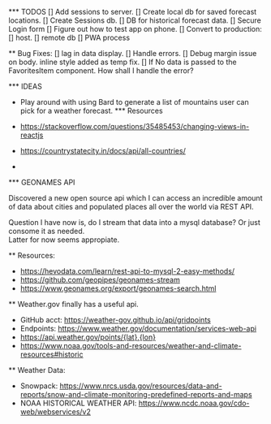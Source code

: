 *** TODOS
[] Add sessions to server.
[] Create local db for saved forecast locations.
[] Create Sessions db.
[] DB for historical forecast data.
[] Secure Login form
[] Figure out how to test app on phone.
[] Convert to production:
    [] host.
    [] remote db
    [] PWA process


** Bug Fixes:
[] lag in data display.
[] Handle errors.
[] Debug margin issue on body. inline style added as temp fix.
[] If No data is passed to the FavoritesItem component. How shall I handle the error?


*** IDEAS

- Play around with using Bard to generate a list of mountains user can pick for a weather forecast.
*** Resources

- https://stackoverflow.com/questions/35485453/changing-views-in-reactjs

- https://countrystatecity.in/docs/api/all-countries/
- 


*** GEONAMES API

Discovered a new open source api which I can access an incredible amount of data about cities and populated places all over the world via REST API.  

Question I have now is, do I stream that data into a mysql database?
Or just consome it as needed.  
Latter for now seems appropiate.

** Resources:
- https://hevodata.com/learn/rest-api-to-mysql-2-easy-methods/
- https://github.com/geopipes/geonames-stream
- https://www.geonames.org/export/geonames-search.html

** Weather.gov finally has a useful api.
- GitHub acct: https://weather-gov.github.io/api/gridpoints
- Endpoints: https://www.weather.gov/documentation/services-web-api
- https://api.weather.gov/points/{lat},{lon}
- https://www.noaa.gov/tools-and-resources/weather-and-climate-resources#historic

** Weather Data:
- Snowpack: https://www.nrcs.usda.gov/resources/data-and-reports/snow-and-climate-monitoring-predefined-reports-and-maps
- NOAA HISTORICAL WEATHER API: https://www.ncdc.noaa.gov/cdo-web/webservices/v2